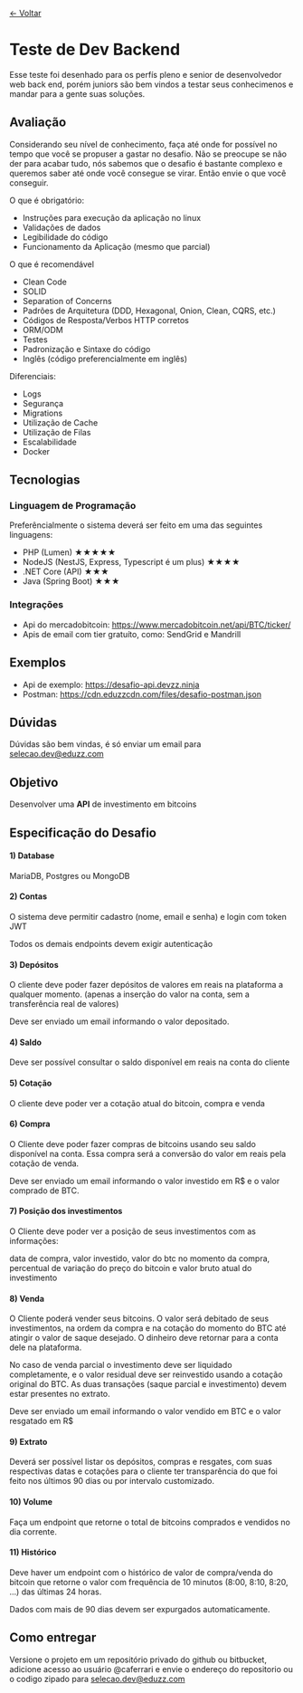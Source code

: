 [<- Voltar](../README.md)

# Teste de Dev Backend

Esse teste foi desenhado para os perfís pleno e senior de desenvolvedor web back end, porém juniors são bem vindos a testar seus conhecimenos e mandar para a gente suas soluções.

## Avaliação

Considerando seu nível de conhecimento, faça até onde for possível no tempo que você se propuser a gastar no desafio. Não se preocupe se não der para acabar tudo, nós sabemos que o desafio é bastante complexo e queremos saber até onde você consegue se virar. Então envie o que você conseguir.

O que é obrigatório:

- Instruções para execução da aplicação no linux
- Validações de dados
- Legibilidade do código
- Funcionamento da Aplicação (mesmo que parcial)

O que é recomendável

- Clean Code
- SOLID
- Separation of Concerns
- Padrões de Arquitetura (DDD, Hexagonal, Onion, Clean, CQRS, etc.)
- Códigos de Resposta/Verbos HTTP corretos
- ORM/ODM
- Testes
- Padronização e Sintaxe do código
- Inglês (código preferencialmente em inglês)

Diferenciais:

- Logs
- Segurança
- Migrations
- Utilização de Cache
- Utilização de Filas
- Escalabilidade
- Docker

## Tecnologias

### Linguagem de Programação

Preferêncialmente o sistema deverá ser feito em uma das seguintes linguagens:

- PHP (Lumen) ★★★★★
- NodeJS (NestJS, Express, Typescript é um plus) ★★★★
- .NET Core (API) ★★★
- Java (Spring Boot) ★★★

### Integrações

- Api do mercadobitcoin: https://www.mercadobitcoin.net/api/BTC/ticker/
- Apis de email com tier gratuíto, como: SendGrid e Mandrill

## Exemplos

- Api de exemplo: https://desafio-api.devzz.ninja
- Postman: https://cdn.eduzzcdn.com/files/desafio-postman.json

## Dúvidas

Dúvidas são bem vindas, é só enviar um email para selecao.dev@eduzz.com

## Objetivo

Desenvolver uma **API** de investimento em bitcoins

## Especificação do Desafio

#### 1) Database

MariaDB, Postgres ou MongoDB

#### 2) Contas

O sistema deve permitir cadastro (nome, email e senha) e login com token JWT

Todos os demais endpoints devem exigir autenticação

#### 3) Depósitos

O cliente deve poder fazer depósitos de valores em reais na plataforma a qualquer momento. (apenas a inserção do valor na conta, sem a transferência real de valores)

Deve ser enviado um email informando o valor depositado.

#### 4) Saldo

Deve ser possível consultar o saldo disponível em reais na conta do cliente

#### 5) Cotação

O cliente deve poder ver a cotação atual do bitcoin, compra e venda

#### 6) Compra

O Cliente deve poder fazer compras de bitcoins usando seu saldo disponível na conta. Essa compra será a conversão do valor em reais pela cotação de venda.

Deve ser enviado um email informando o valor investido em R$ e o valor comprado de BTC.

#### 7) Posição dos investimentos

O Cliente deve poder ver a posição de seus investimentos com as informações:

data de compra, valor investido, valor do btc no momento da compra, percentual de variação do preço do bitcoin e valor bruto atual do investimento

#### 8) Venda

O Cliente poderá vender seus bitcoins. O valor será debitado de seus investimentos, na ordem da compra e na cotação do momento do BTC até atingir o valor de saque desejado. O dinheiro deve retornar para a conta dele na plataforma.

No caso de venda parcial o investimento deve ser liquidado completamente, e o valor residual deve ser reinvestido usando a cotação original do BTC. As duas transações (saque parcial e investimento) devem estar presentes no extrato.

Deve ser enviado um email informando o valor vendido em BTC e o valor resgatado em R$

#### 9) Extrato

Deverá ser possível listar os depósitos, compras e resgates, com suas respectivas datas e cotações para o cliente ter transparência do que foi feito nos últimos 90 dias ou por intervalo customizado.

#### 10) Volume

Faça um endpoint que retorne o total de bitcoins comprados e vendidos no dia corrente.

#### 11) Histórico

Deve haver um endpoint com o histórico de valor de compra/venda do bitcoin que retorne o valor com frequência de 10 minutos (8:00, 8:10, 8:20, ...) das últimas 24 horas.

Dados com mais de 90 dias devem ser expurgados automaticamente.

## Como entregar

Versione o projeto em um repositório privado do github ou bitbucket, adicione acesso ao usuário @caferrari e envie o endereço do repositorio ou o codigo zipado para selecao.dev@eduzz.com
